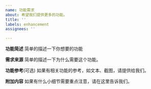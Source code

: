 ```yaml
---
name: 功能需求
about: 希望我们提供更多的功能。
title: ''
labels: enhancement
assignees: ''

---
```


**功能简述**
简单的描述一下你想要的功能

**需求来源**
简单的描述一下为什么需要这个功能。

**功能参考**(可选)
如果有相关功能的参考，如文本、截图，请提供给我们。

**附加内容**
如果有什么小细节需要重点注意，请在这里告诉我们。
